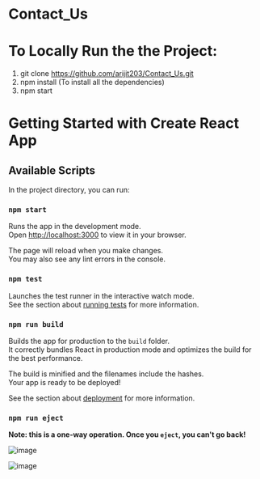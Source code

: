 # Contact_Us

# To Locally Run the the Project:
1. git clone https://github.com/arijit203/Contact_Us.git
2. npm install
   (To install all the dependencies)
3. npm start

# Getting Started with Create React App 

## Available Scripts

In the project directory, you can run:

### `npm start`

Runs the app in the development mode.\
Open [http://localhost:3000](http://localhost:3000) to view it in your browser.

The page will reload when you make changes.\
You may also see any lint errors in the console.

### `npm test`

Launches the test runner in the interactive watch mode.\
See the section about [running tests](https://facebook.github.io/create-react-app/docs/running-tests) for more information.

### `npm run build`

Builds the app for production to the `build` folder.\
It correctly bundles React in production mode and optimizes the build for the best performance.

The build is minified and the filenames include the hashes.\
Your app is ready to be deployed!

See the section about [deployment](https://facebook.github.io/create-react-app/docs/deployment) for more information.

### `npm run eject`

**Note: this is a one-way operation. Once you `eject`, you can't go back!**


![image](https://github.com/arijit203/Contact_Us/assets/99786400/34235376-5345-40bb-9718-014624f20467)

![image](https://github.com/arijit203/Contact_Us/assets/99786400/cb9de659-7669-4e65-9fda-46a27998609f)
